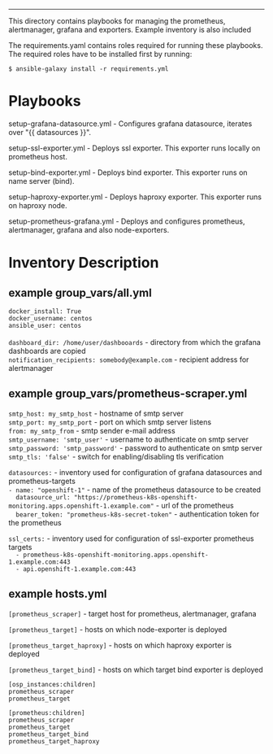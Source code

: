 ---
This directory contains playbooks for managing the prometheus, alertmanager, grafana and exporters. Example inventory is also included

The requirements.yaml contains roles required for running these playbooks. The required roles have to be installed first by running:

```
$ ansible-galaxy install -r requirements.yml
```

Playbooks
=========

setup-grafana-datasource.yml - Configures grafana datasource, iterates over "{{ datasources }}".

setup-ssl-exporter.yml - Deploys ssl exporter. This exporter runs locally on prometheus host.

setup-bind-exporter.yml - Deploys bind exporter. This exporter runs on name server (bind).

setup-haproxy-exporter.yml - Deploys haproxy exporter. This exporter runs on haproxy node.

setup-prometheus-grafana.yml - Deploys and configures prometheus, alertmanager, grafana and also node-exporters.



Inventory Description
=====================

## example group_vars/all.yml 

`docker_install: True` <br />
`docker_username: centos` <br />
`ansible_user: centos` <br />  
`dashboard_dir: /home/user/dashbooards` - directory from which the grafana dashboards are copied <br />
`notification_recipients: somebody@example.com` - recipient address for alertmanager <br />

## example group_vars/prometheus-scraper.yml
`smtp_host: my_smtp_host` - hostname of smtp server <br />
`smtp_port: my_smtp_port` - port on which smtp server listens <br />
`from: my_smtp_from` - smtp sender e-mail address <br />
`smtp_username: 'smtp_user'` - username to authenticate on smtp server <br />
`smtp_password: 'smtp_password'` - password to authenticate on smtp server <br />
`smtp_tls: 'false'` - switch for enabling/disabling tls verification <br />


`datasources:` -  inventory used for configuration of grafana datasources and prometheus-targets <br />
`- name: "openshift-1"` - name of the prometheus datasource to be created <br />
`  datasource_url: "https://prometheus-k8s-openshift-monitoring.apps.openshift-1.example.com"` - url of the prometheus <br />
`  bearer_token: "prometheus-k8s-secret-token"` - authentication token for the prometheus <br />

`ssl_certs:` - inventory used for configuration of ssl-exporter prometheus targets <br />
`  - prometheus-k8s-openshift-monitoring.apps.openshift-1.example.com:443` <br />
`  - api.openshift-1.example.com:443` <br />

## example hosts.yml
`[prometheus_scraper]` - target host for prometheus, alertmanager, grafana <br />

`[prometheus_target]` - hosts on which node-exporter is deployed <br />

`[prometheus_target_haproxy]` - hosts on which haproxy exporter is deployed <br />

`[prometheus_target_bind]` - hosts on which target bind exporter is deployed <br />

`[osp_instances:children]` <br />
`prometheus_scraper` <br />
`prometheus_target` <br />

`[prometheus:children]` <br />
`prometheus_scraper` <br />
`prometheus_target` <br />
`prometheus_target_bind` <br />
`prometheus_target_haproxy` <br />
